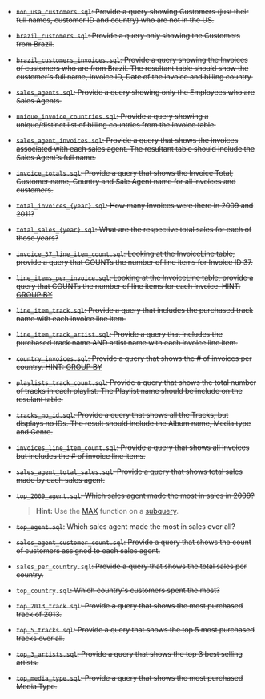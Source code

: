 - ~~`non_usa_customers.sql`: Provide a query showing Customers (just their full names, customer ID and country) who are not in the US.~~
- ~~`brazil_customers.sql`: Provide a query only showing the Customers from Brazil.~~
-  ~~`brazil_customers_invoices.sql`: Provide a query showing the Invoices of customers who are from Brazil. The resultant table should show the customer's full name, Invoice ID, Date of the invoice and billing country.~~
-  ~~`sales_agents.sql`: Provide a query showing only the Employees who are Sales Agents.~~
-  ~~`unique_invoice_countries.sql`: Provide a query showing a unique/distinct list of billing countries from the Invoice table.~~
-  ~~`sales_agent_invoices.sql`: Provide a query that shows the invoices associated with each sales agent. The resultant table should include the Sales Agent's full name.~~
- ~~`invoice_totals.sql`: Provide a query that shows the Invoice Total, Customer name, Country and Sale Agent name for all invoices and customers.~~
-  ~~`total_invoices_{year}.sql`: How many Invoices were there in 2009 and 2011?~~
-  ~~`total_sales_{year}.sql`: What are the respective total sales for each of those years?~~
-  ~~`invoice_37_line_item_count.sql`: Looking at the InvoiceLine table, provide a query that COUNTs the number of line items for Invoice ID 37.~~
-  ~~`line_items_per_invoice.sql`: Looking at the InvoiceLine table, provide a query that COUNTs the number of line items for each Invoice. HINT: [GROUP BY](http://www.sqlite.org/lang_select.html#resultset)~~
-  ~~`line_item_track.sql`: Provide a query that includes the purchased track name with each invoice line item.~~
-  ~~`line_item_track_artist.sql`: Provide a query that includes the purchased track name AND artist name with each invoice line item.~~
-  ~~`country_invoices.sql`: Provide a query that shows the # of invoices per country. HINT: [GROUP BY](http://www.sqlite.org/lang_select.html#resultset)~~
-  ~~`playlists_track_count.sql`: Provide a query that shows the total number of tracks in each playlist. The Playlist name should be include on the resulant table.~~
-  ~~`tracks_no_id.sql`: Provide a query that shows all the Tracks, but displays no IDs. The result should include the Album name, Media type and Genre.~~
-  ~~`invoices_line_item_count.sql`: Provide a query that shows all Invoices but includes the # of invoice line items.~~
-  ~~`sales_agent_total_sales.sql`: Provide a query that shows total sales made by each sales agent.~~
-  ~~`top_2009_agent.sql`: Which sales agent made the most in sales in 2009?~~

    > **Hint:** Use the [MAX](https://www.sqlite.org/lang_aggfunc.html#maxggunc) function on a [subquery](http://beginner-sql-tutorial.com/sql-subquery.htm).

-  ~~`top_agent.sql`: Which sales agent made the most in sales over all?~~
-  ~~`sales_agent_customer_count.sql`: Provide a query that shows the count of customers assigned to each sales agent.~~
-  ~~`sales_per_country.sql`: Provide a query that shows the total sales per country.~~
-  ~~`top_country.sql`: Which country's customers spent the most?~~
-  ~~`top_2013_track.sql`: Provide a query that shows the most purchased track of 2013.~~
-  ~~`top_5_tracks.sql`: Provide a query that shows the top 5 most purchased tracks over all.~~
-  ~~`top_3_artists.sql`: Provide a query that shows the top 3 best selling artists.~~
-  ~~`top_media_type.sql`: Provide a query that shows the most purchased Media Type.~~